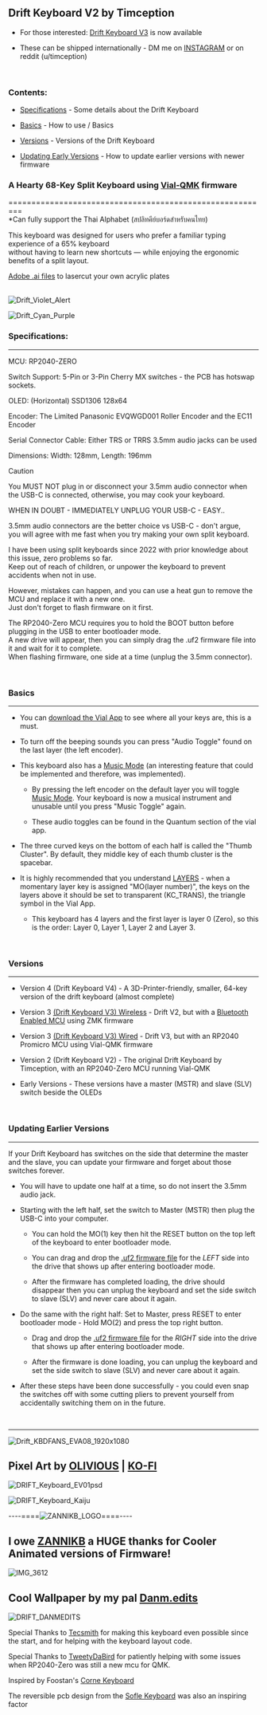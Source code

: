 ## Drift Keyboard V2 by Timception  

- For those interested: [Drift Keyboard V3](https://github.com/Timception/zmk-config-drift-v3-editor) is now available  

- These can be shipped internationally - DM me on [INSTAGRAM](https://www.instagram.com/majin.keyboards/) or on reddit (u/timception)
<br/>  

### Contents:  

- [Specifications](#specifications) - Some details about the Drift Keyboard  

- [Basics](#basics) - How to use / Basics  

- [Versions](#versions) - Versions of the Drift Keyboard

- [Updating Early Versions](#updating-earlier-versions) - How to update earlier versions with newer firmware


### A Hearty 68-Key Split Keyboard using [Vial-QMK](https://github.com/vial-kb/vial-qmk) firmware  
=========================================================  
*Can fully support the Thai Alphabet (สปลิทคีย์บอร์ดสำหรับคนไทย)  

This keyboard was designed for users who prefer a familiar typing experience of a 65% keyboard  
without having to learn new shortcuts — while enjoying the ergonomic benefits of a split layout.  

[Adobe .ai files](https://github.com/Timception/Drift/tree/main/Plate) to lasercut your own acrylic plates  
<br/>  


![Drift_Violet_Alert](https://github.com/user-attachments/assets/d189a734-1031-49f4-bbe0-3047e1bf285d)  

![Drift_Cyan_Purple](https://github.com/Timception/Drift/assets/84595044/90241f5b-bc75-43a6-833a-c3984175a96c)  


### Specifications:
---------------------------------------------------------------------------------

MCU: RP2040-ZERO  

Switch Support: 5-Pin or 3-Pin Cherry MX switches - the PCB has hotswap sockets.  

OLED: (Horizontal) SSD1306 128x64  

Encoder: The Limited Panasonic EVQWGD001 Roller Encoder and the EC11 Encoder  

Serial Connector Cable: Either TRS or TRRS 3.5mm audio jacks can be used  

Dimensions: Width: 128mm, Length: 196mm  

> [!Caution]  
> You MUST NOT plug in or disconnect your 3.5mm audio connector when the USB-C is connected, otherwise, you may cook your keyboard.
>  
> WHEN IN DOUBT - IMMEDIATELY UNPLUG YOUR USB-C - EASY..
>  
> 3.5mm audio connectors are the better choice vs USB-C - don't argue,  
> you will agree with me fast when you try making your own split keyboard.  
>  
> I have been using split keyboards since 2022 with prior knowledge about this issue, zero problems so far.  
> Keep out of reach of children, or unpower the keyboard to prevent accidents when not in use.  
>   
> However, mistakes can happen, and you can use a heat gun to remove the MCU and replace it with a new one.  
> Just don't forget to flash firmware on it first.  
>  
> The RP2040-Zero MCU requires you to hold the BOOT button before plugging in the USB to enter bootloader mode.  
> A new drive will appear, then you can simply drag the .uf2 firmware file into it and wait for it to complete.  
> When flashing firmware, one side at a time (unplug the 3.5mm connector).  
<br/>  


### Basics  
---------------------------------------------------------------------------------

- You can [download the Vial App](https://get.vial.today/download/) to see where all your keys are, this is a must.  
  
- To turn off the beeping sounds you can press "Audio Toggle" found on the last layer (the left encoder).  

- This keyboard also has a [Music Mode](https://docs.qmk.fm/features/audio#music-mode) (an interesting feature that could be implemented and therefore, was implemented).  

  - By pressing the left encoder on the default layer you will toggle [Music Mode](https://docs.qmk.fm/features/audio#music-mode). Your keyboard is now a musical instrument and unusable until you press "Music Toggle" again.  

   - These audio toggles can be found in the Quantum section of the vial app.  

- The three curved keys on the bottom of each half is called the "Thumb Cluster". By default, they middle key of each thumb cluster is the spacebar.

- It is highly recommended that you understand [LAYERS](https://get.vial.today/manual/layers.html) - when a momentary layer key is assigned "MO(layer number)", the keys on the layers above it should be set to transparent (KC_TRANS), the triangle symbol in the Vial App.

  - This keyboard has 4 layers and the first layer is layer 0 (Zero), so this is the order: Layer 0, Layer 1, Layer 2 and Layer 3.
<br/>  

### Versions  
---------------------------------------------------------------------------------

- Version 4 (Drift Keyboard V4) - A 3D-Printer-friendly, smaller, 64-key version of the drift keyboard (almost complete)  

- Version 3 [(Drift Keyboard V3) Wireless](https://github.com/Timception/zmk-config-drift-v3-editor) - Drift V2, but with a [Bluetooth Enabled MCU](https://typeractive.xyz/products/nice-nano?srsltid=AfmBOoqTj6BHxsCO7DdQzWo3j5JDLrUqV27tlrLa0qgTC-CWxB9Fa6lW) using ZMK firmware  

- Version 3 [(Drift Keyboard V3) Wired](https://github.com/Timception/Drift-Keyboard-V3-Wired-Vial-Version) - Drift V3, but with an RP2040 Promicro MCU using Vial-QMK firmware  

- Version 2 (Drift Keyboard V2) - The original Drift Keyboard by Timception, with an RP2040-Zero MCU running Vial-QMK  

- Early Versions - These versions have a master (MSTR) and slave (SLV) switch beside the OLEDs  
<br/>  

### Updating Earlier Versions  
---------------------------------------------------------------------------------

If your Drift Keyboard has switches on the side that determine the master and the slave, you can update your firmware and forget about those switches forever.  

- You will have to update one half at a time, so do not insert the 3.5mm audio jack.  

- Starting with the left half, set the switch to Master (MSTR) then plug the USB-C into your computer.  

  - You can hold the MO(1) key then hit the RESET button on the top left of the keyboard to enter bootloader mode.  

  - You can drag and drop the [.uf2 firmware file](https://github.com/Timception/Drift/tree/main/precompiled_firmware/V2_Everything_Unlocked) for the *LEFT* side into the drive that shows up after entering bootloader mode.  
 
  - After the firmware has completed loading, the drive should disappear then you can unplug the keyboard and set the side switch to slave (SLV) and never care about it again.  
 
- Do the same with the right half: Set to Master, press RESET to enter bootloader mode - Hold MO(2) and press the top right button.    

  - Drag and drop the [.uf2 firmware file](https://github.com/Timception/Drift/tree/main/precompiled_firmware/V2_Everything_Unlocked) for the *RIGHT* side into the drive that shows up after entering bootloader mode.  
 
  - After the firmware is done loading, you can unplug the keyboard and set the side switch to slave (SLV) and never care about it again.  
 
- After these steps have been done successfully - you could even snap the switches off with some cutting pliers to prevent yourself from accidentally switching them on in the future.  
<br/>  

---------------------------------------------------------------------------------  
![Drift_KBDFANS_EVA08_1920x1080](https://github.com/Timception/Drift/assets/84595044/8d15f7ea-c605-4f26-971c-0087e263e1d2)



Pixel Art by [OLIVlOUS](https://www.instagram.com/keebpixel) | [KO-FI](https://ko-fi.com/olivious)
---------------------------------------------------------------------------------

![DRIFT_Keyboard_EV01psd](https://github.com/Timception/Drift/assets/84595044/a8ad2528-249f-4310-a324-4c62dbdfb540)

![DRIFT_Keyboard_Kaiju](https://github.com/Timception/Drift/assets/84595044/a0f79aaa-8451-4e9c-bb01-142a24413e9a)



----====![ZANNIKB_LOGO](https://github.com/Timception/Drift/assets/84595044/16948fb5-0360-4244-a7d2-38ecee8af839)====----

I owe [ZANNIKB](https://www.instagram.com/zannikb/) a HUGE thanks for Cooler Animated versions of Firmware!
---------------------------------------------------------------------------------

![IMG_3612](https://github.com/Timception/Drift/assets/84595044/4112aebc-5a67-485c-86f4-9d734125b426)



Cool Wallpaper by my pal [Danm.edits](https://www.instagram.com/danm.edits)
---------------------------------------------------------------------------------
![DRIFT_DANMEDITS](https://github.com/Timception/Drift/assets/84595044/f156adec-f6c8-4baf-ab20-4583fb48fca4)



Special Thanks to [Tecsmith](https://github.com/Tecsmith) for making this keyboard even possible since the start, and for helping with the keyboard layout code.

Special Thanks to [TweetyDaBird](https://github.com/TweetyDaBird) for patiently helping with some issues when RP2040-Zero was still a new mcu for QMK.  

Inspired by Foostan's [Corne Keyboard](https://github.com/foostan/crkbd)  

The reversible pcb design from the [Sofle Keyboard](https://josefadamcik.github.io/SofleKeyboard/) was also an inspiring factor  
